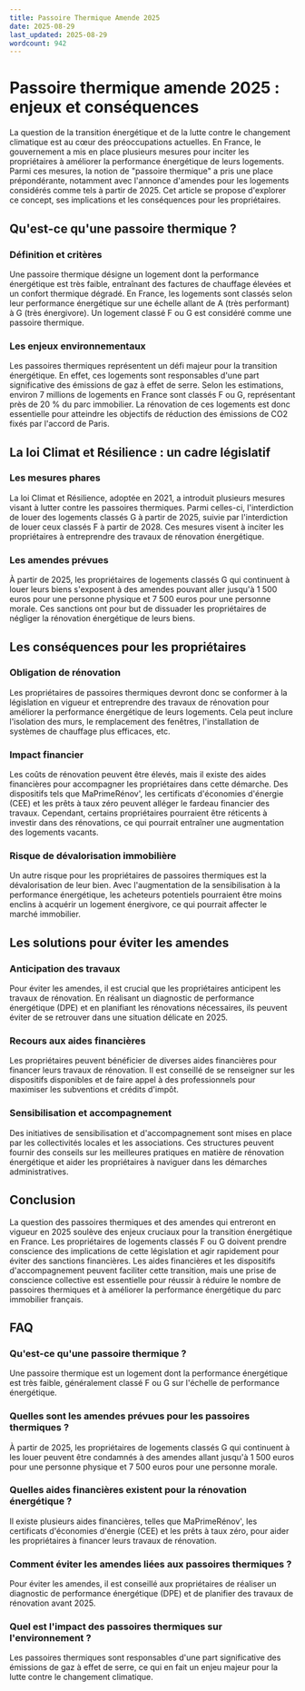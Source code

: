 ```yaml
---
title: Passoire Thermique Amende 2025
date: 2025-08-29
last_updated: 2025-08-29
wordcount: 942
---
```


# Passoire thermique amende 2025 : enjeux et conséquences

La question de la transition énergétique et de la lutte contre le changement climatique est au cœur des préoccupations actuelles. En France, le gouvernement a mis en place plusieurs mesures pour inciter les propriétaires à améliorer la performance énergétique de leurs logements. Parmi ces mesures, la notion de "passoire thermique" a pris une place prépondérante, notamment avec l'annonce d'amendes pour les logements considérés comme tels à partir de 2025. Cet article se propose d'explorer ce concept, ses implications et les conséquences pour les propriétaires.

## Qu'est-ce qu'une passoire thermique ?

### Définition et critères

Une passoire thermique désigne un logement dont la performance énergétique est très faible, entraînant des factures de chauffage élevées et un confort thermique dégradé. En France, les logements sont classés selon leur performance énergétique sur une échelle allant de A (très performant) à G (très énergivore). Un logement classé F ou G est considéré comme une passoire thermique.

### Les enjeux environnementaux

Les passoires thermiques représentent un défi majeur pour la transition énergétique. En effet, ces logements sont responsables d'une part significative des émissions de gaz à effet de serre. Selon les estimations, environ 7 millions de logements en France sont classés F ou G, représentant près de 20 % du parc immobilier. La rénovation de ces logements est donc essentielle pour atteindre les objectifs de réduction des émissions de CO2 fixés par l'accord de Paris.

## La loi Climat et Résilience : un cadre législatif

### Les mesures phares

La loi Climat et Résilience, adoptée en 2021, a introduit plusieurs mesures visant à lutter contre les passoires thermiques. Parmi celles-ci, l'interdiction de louer des logements classés G à partir de 2025, suivie par l'interdiction de louer ceux classés F à partir de 2028. Ces mesures visent à inciter les propriétaires à entreprendre des travaux de rénovation énergétique.

### Les amendes prévues

À partir de 2025, les propriétaires de logements classés G qui continuent à louer leurs biens s'exposent à des amendes pouvant aller jusqu'à 1 500 euros pour une personne physique et 7 500 euros pour une personne morale. Ces sanctions ont pour but de dissuader les propriétaires de négliger la rénovation énergétique de leurs biens.

## Les conséquences pour les propriétaires

### Obligation de rénovation

Les propriétaires de passoires thermiques devront donc se conformer à la législation en vigueur et entreprendre des travaux de rénovation pour améliorer la performance énergétique de leurs logements. Cela peut inclure l'isolation des murs, le remplacement des fenêtres, l'installation de systèmes de chauffage plus efficaces, etc.

### Impact financier

Les coûts de rénovation peuvent être élevés, mais il existe des aides financières pour accompagner les propriétaires dans cette démarche. Des dispositifs tels que MaPrimeRénov', les certificats d'économies d'énergie (CEE) et les prêts à taux zéro peuvent alléger le fardeau financier des travaux. Cependant, certains propriétaires pourraient être réticents à investir dans des rénovations, ce qui pourrait entraîner une augmentation des logements vacants.

### Risque de dévalorisation immobilière

Un autre risque pour les propriétaires de passoires thermiques est la dévalorisation de leur bien. Avec l'augmentation de la sensibilisation à la performance énergétique, les acheteurs potentiels pourraient être moins enclins à acquérir un logement énergivore, ce qui pourrait affecter le marché immobilier.

## Les solutions pour éviter les amendes

### Anticipation des travaux

Pour éviter les amendes, il est crucial que les propriétaires anticipent les travaux de rénovation. En réalisant un diagnostic de performance énergétique (DPE) et en planifiant les rénovations nécessaires, ils peuvent éviter de se retrouver dans une situation délicate en 2025.

### Recours aux aides financières

Les propriétaires peuvent bénéficier de diverses aides financières pour financer leurs travaux de rénovation. Il est conseillé de se renseigner sur les dispositifs disponibles et de faire appel à des professionnels pour maximiser les subventions et crédits d'impôt.

### Sensibilisation et accompagnement

Des initiatives de sensibilisation et d'accompagnement sont mises en place par les collectivités locales et les associations. Ces structures peuvent fournir des conseils sur les meilleures pratiques en matière de rénovation énergétique et aider les propriétaires à naviguer dans les démarches administratives.

## Conclusion

La question des passoires thermiques et des amendes qui entreront en vigueur en 2025 soulève des enjeux cruciaux pour la transition énergétique en France. Les propriétaires de logements classés F ou G doivent prendre conscience des implications de cette législation et agir rapidement pour éviter des sanctions financières. Les aides financières et les dispositifs d'accompagnement peuvent faciliter cette transition, mais une prise de conscience collective est essentielle pour réussir à réduire le nombre de passoires thermiques et à améliorer la performance énergétique du parc immobilier français.

## FAQ

### Qu'est-ce qu'une passoire thermique ?

Une passoire thermique est un logement dont la performance énergétique est très faible, généralement classé F ou G sur l'échelle de performance énergétique.

### Quelles sont les amendes prévues pour les passoires thermiques ?

À partir de 2025, les propriétaires de logements classés G qui continuent à les louer peuvent être condamnés à des amendes allant jusqu'à 1 500 euros pour une personne physique et 7 500 euros pour une personne morale.

### Quelles aides financières existent pour la rénovation énergétique ?

Il existe plusieurs aides financières, telles que MaPrimeRénov', les certificats d'économies d'énergie (CEE) et les prêts à taux zéro, pour aider les propriétaires à financer leurs travaux de rénovation.

### Comment éviter les amendes liées aux passoires thermiques ?

Pour éviter les amendes, il est conseillé aux propriétaires de réaliser un diagnostic de performance énergétique (DPE) et de planifier des travaux de rénovation avant 2025.

### Quel est l'impact des passoires thermiques sur l'environnement ?

Les passoires thermiques sont responsables d'une part significative des émissions de gaz à effet de serre, ce qui en fait un enjeu majeur pour la lutte contre le changement climatique.